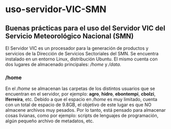 # uso-servidor-VIC-SMN

## Buenas prácticas para el uso del Servidor VIC del Servicio Meteorológico Nacional (SMN)
El Servidor VIC es un procesador para la generación de productos y servicios de la Dirección de Servicios Sectoriales del SMN. Se encuentra instalado en un entorno Linux, distribución Ubuntu. El mismo cuenta con dos lugares de almacenado principales: */home* y */data*.

### /home
En el */home* se almacenan las carpetas de los distintos usuarios que se encuentran en el servidor, por ejemplo: **agro**, **hidro**, **ebontempi**, **cbolzi**, **lferreira**, etc. Debido a que el espacio en */home* es muy limitado, cuenta con un total de espacio de 9.8GB, el objetivo de este lugar es que NO almacene archivos muy pesados. Por lo tanto, está pensado para almacenar cosas livianas, como por ejemplo: scripts de lenguajes de programación, algún pequeño archivo de metadatos, etc.
